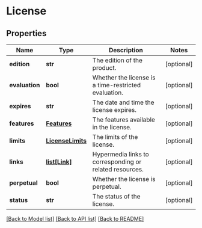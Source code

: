 # License

## Properties
Name | Type | Description | Notes
------------ | ------------- | ------------- | -------------
**edition** | **str** | The edition of the product. | [optional] 
**evaluation** | **bool** | Whether the license is a time-restricted evaluation. | [optional] 
**expires** | **str** | The date and time the license expires. | [optional] 
**features** | [**Features**](Features.md) | The features available in the license. | [optional] 
**limits** | [**LicenseLimits**](LicenseLimits.md) | The limits of the license. | [optional] 
**links** | [**list[Link]**](Link.md) | Hypermedia links to corresponding or related resources. | [optional] 
**perpetual** | **bool** | Whether the license is perpetual. | [optional] 
**status** | **str** | The status of the license. | [optional] 

[[Back to Model list]](../README.md#documentation-for-models) [[Back to API list]](../README.md#documentation-for-api-endpoints) [[Back to README]](../README.md)



